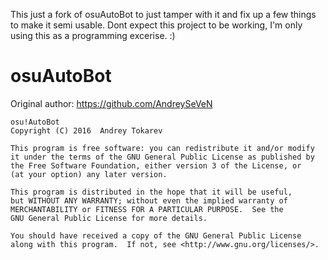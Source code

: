 This just a fork of osuAutoBot to just tamper with it and fix up a few things to make it semi usable.
Dont expect this project to be working, I'm only using this as a programming excerise. :)

# osuAutoBot
Original author: https://github.com/AndreySeVeN

    osu!AutoBot
    Copyright (C) 2016  Andrey Tokarev

    This program is free software: you can redistribute it and/or modify
    it under the terms of the GNU General Public License as published by
    the Free Software Foundation, either version 3 of the License, or
    (at your option) any later version.

    This program is distributed in the hope that it will be useful,
    but WITHOUT ANY WARRANTY; without even the implied warranty of
    MERCHANTABILITY or FITNESS FOR A PARTICULAR PURPOSE.  See the
    GNU General Public License for more details.

    You should have received a copy of the GNU General Public License
    along with this program.  If not, see <http://www.gnu.org/licenses/>.
